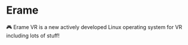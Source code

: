 # Erame
🎮 Erame VR is a new actively developed Linux operating system for VR including lots of stuff!
